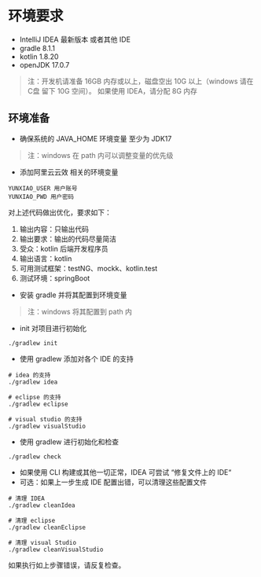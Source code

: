 # 环境要求

- IntelliJ IDEA 最新版本 或者其他 IDE
- gradle 8.1.1
- kotlin 1.8.20
- openJDK 17.0.7

> 注：开发机请准备 16GB 内存或以上，磁盘空出 10G 以上（windows 请在 C盘 留下 10G
> 空间）。
> 如果使用 IDEA，请分配 8G 内存

## 环境准备

- 确保系统的 JAVA_HOME 环境变量 至少为 JDK17

> 注：windows 在 path 内可以调整变量的优先级

- 添加阿里云云效 相关的环境变量

```text
YUNXIAO_USER 用户账号
YUNXIAO_PWD 用户密码
```

对上述代码做出优化，要求如下：

1. 输出内容：只输出代码
2. 输出要求：输出的代码尽量简洁
3. 受众：kotlin 后端开发程序员
4. 输出语言：kotlin
5. 可用测试框架：testNG、mockk、kotlin.test
6. 测试环境：springBoot

- 安装 gradle 并将其配置到环境变量

> 注：windows 将其配置到 path 内

- init 对项目进行初始化

```shell
./gradlew init
```

- 使用 gradlew 添加对各个 IDE 的支持

```shell
# idea 的支持
./gradlew idea

# eclipse 的支持
./gradlew eclipse

# visual studio 的支持
./gradlew visualStudio
```

- 使用 gradlew 进行初始化和检查

```shell
./gradlew check
```

- 如果使用 CLI 构建或其他一切正常，IDEA 可尝试 “修复文件上的 IDE“
- 可选：如果上一步生成 IDE 配置出错，可以清理这些配置文件

```shell
# 清理 IDEA
./gradlew cleanIdea

# 清理 eclipse
./gradlew cleanEclipse

# 清理 visual Studio
./gradlew cleanVisualStudio
```

如果执行如上步骤错误，请反复检查。
